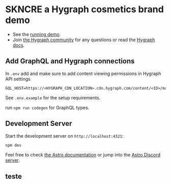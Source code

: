 # SKNCRE a Hygraph cosmetics brand demo

- See the [running demo](https://skncre-cosmetics-hygraph-astro.vercel.app/).
- Join [the Hygraph community](https://slack.hygraph.com) for any questions or read the [Hygraph docs](https://hygraph.com/docs).

## Add GraphQL and Hygraph connections

In `.env` add and make sure to add content viewing permissions in Hygraph API settings

```
GQL_HOST=https://<HYGRAPH_CDN_LOCATION>.cdn.hygraph.com/content/<ID>/master
```

See `.env.example` for the setup requirements.

run `npm run codegen` for GraphQL types.

## Development Server

Start the development server on `http://localhost:4321`:

```bash
npm dev
```

Feel free to check [the Astro documentation](https://docs.astro.build) or jump into the [Astro Discord server](https://astro.build/chat).

## teste 